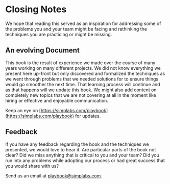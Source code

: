 <h1 class="supporting-chapter-title">Closing Notes</h1>

We hope that reading this served as an inspiration for addressing some of the
problems you and your team might be facing and rethinking the techniques you are
practicing or might be missing.

## An evolving Document

This book is the result of experience we made over the course of many years
working on many different projects. We did not know everything we present here
up-front but only discovered and formalized the techniques as we went through
problems that we needed solutions for to ensure things would go smoother the
next time. That learning process will continue and as that happens will we
update this book. We might also add content on completely new topics that we are
not covering at all in the moment like hiring or effective and enjoyable
communication.

Keep an eye on [https://simplabs.com/playbook](https://simplabs.com/playbook)
for updates.

## Feedback

If you have any feedback regarding the book and the techniques we presented, we
would love to hear it. Are particular parts of the book not clear? Did we miss
anything that is critical to you and your team? Did you run into any problems
while adopting our process or had great success that you would share with us?

Send us an email at playbook@simplabs.com.
